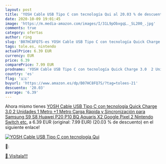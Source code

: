 ```yaml
---
layout: post
title: 'YOSH Cable USB Tipo C con tecnología Qui al 20.03 % de descuento'
date: 2020-10-09 19:01:45
image: 'https://m.media-amazon.com/images/I/31L9pObxgqL._SL200_.jpg'
comments: true
category: ofertas
author: ring
slug: 'B07HC8FQ7S-es YOSH Cable USB Tipo C con tecnología Quick Charge 3.0 2...'
tags: tole.es, nintendo
actualPrice: 6.39 EUR
currency: EUR
price: 6.39
comparePrice: 7.99 EUR
prodname: 'YOSH Cable USB Tipo C con tecnología Quick Charge 3.0  2 Unidades  1 Metro +1 Metro   Carga Rápida y Sincronización para Samsung S9 S8 Huawei P20 P10 BQ Aquaris X2 Google Pixel 2 Nintendo Switch etc.'
country: 'es'
flag: '🇪🇸'
buyurl: 'https://www.amazon.es/dp/B07HC8FQ7S/?tag=tolees-21'
descuento: '20.03'
average: '6.39'
---
```


Ahora mismo tienes [YOSH Cable USB Tipo C con tecnología Quick Charge 3.0  2 Unidades  1 Metro +1 Metro   Carga Rápida y Sincronización para Samsung S9 S8 Huawei P20 P10 BQ Aquaris X2 Google Pixel 2 Nintendo Switch etc.](https://www.amazon.es/dp/B07HC8FQ7S/?tag=tolees-21) a 6.39 EUR (original: 7.99 EUR) (20.03 %  de descuento) en el siguiente enlace!

[![YOSH Cable USB Tipo C con tecnología Qui](https://m.media-amazon.com/images/I/31L9pObxgqL._SL200_.jpg)](https://www.amazon.es/dp/B07HC8FQ7S/?tag=tolees-21)

🔎:


[🛒 Visítala!!!](https://www.amazon.es/dp/B07HC8FQ7S/?tag=tolees-21)
